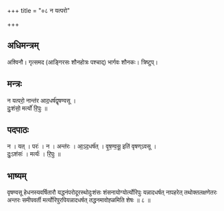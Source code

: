 +++
title = "०८ न यत्परो"

+++
## अधिमन्त्रम्
अश्विनौ। गृत्समद (आङ्गिरसः शौनहोत्रः पश्चाद्) भार्गवः शौनकः। त्रिष्टुप्।

## मन्त्रः
न यत्परो॒ नान्त॑र आद॒धर्ष॑द्वृषण्वसू ।  
दुः॒शंसो॒ मर्त्यो॑ रि॒पुः ॥

## पदपाठः
न । यत् । परः॑ । न । अन्त॑रः । आ॒ऽद॒धर्ष॑त् । वृ॒ष॒ण्व॒सू॒ इति॑ वृषण्ऽवसू ।  
दुः॒ऽशंसः॑ । मर्त्यः॑ । रि॒पुः ॥

## भाष्यम्
वृषण्वसू हेधनस्यवर्षितारौ यद्धनंपरोदूरस्थोदुःशंसः शंसनायोग्योर्त्योरिपुः यन्नादधर्षत् नापहरेत् तथोक्तलक्षणेतरः अन्तरः समीपवर्ती मर्त्योरिपुरपियन्नादधर्षत् तद्धनमावोह्ळमिति शेषः ॥ ८ ॥